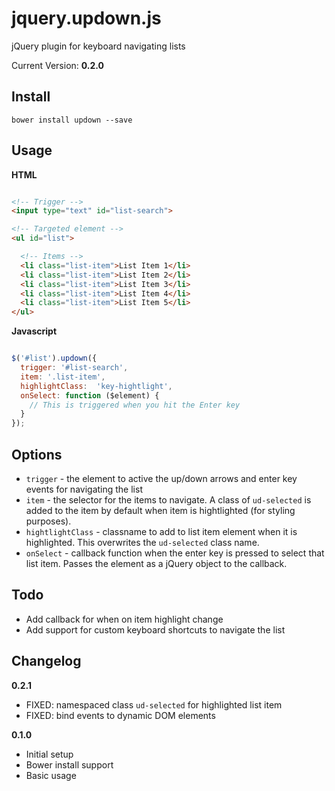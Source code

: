 jquery.updown.js
================

jQuery plugin for keyboard navigating lists

Current Version: **0.2.0**

## Install

```
bower install updown --save
```

## Usage

**HTML**

```HTML

<!-- Trigger -->
<input type="text" id="list-search">

<!-- Targeted element -->
<ul id="list">

  <!-- Items -->
  <li class="list-item">List Item 1</li>
  <li class="list-item">List Item 2</li>
  <li class="list-item">List Item 3</li>
  <li class="list-item">List Item 4</li>
  <li class="list-item">List Item 5</li>
</ul>

```

**Javascript**

```javascript

$('#list').updown({
  trigger: '#list-search',
  item: '.list-item',
  highlightClass:  'key-hightlight',
  onSelect: function ($element) {
    // This is triggered when you hit the Enter key
  }
});

```

## Options

* ` trigger ` - the element to active the up/down arrows and enter key events for navigating the list
* ` item ` - the selector for the items to navigate. A class of ` ud-selected ` is added to the item by default when item is hightlighted (for styling purposes).
* ` hightlightClass ` - classname to add to list item element when it is highlighted. This overwrites the ` ud-selected ` class name.
* ` onSelect ` - callback function when the enter key is pressed to select that list item. Passes the element as a jQuery object to the callback.

## Todo

* Add callback for when on item highlight change
* Add support for custom keyboard shortcuts to navigate the list

## Changelog

**0.2.1**
* FIXED: namespaced class ` ud-selected ` for highlighted list item
* FIXED: bind events to dynamic DOM elements

**0.1.0**
* Initial setup
* Bower install support
* Basic usage
